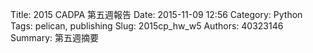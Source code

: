 Title: 2015 CADPA 第五週報告
Date: 2015-11-09 12:56
Category: Python
Tags: pelican, publishing
Slug: 2015cp_hw_w5
Authors: 40323146
Summary: 第五週摘要
